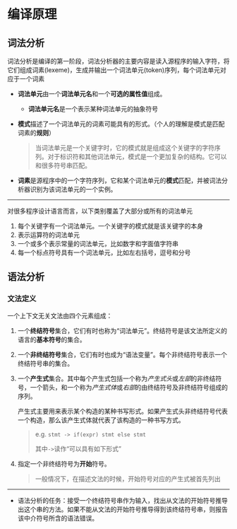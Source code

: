 # 编译原理

## 词法分析

词法分析是编译的第一阶段，词法分析器的主要内容是读入源程序的输入字符，将它们组成词素(lexeme)，生成并输出一个词法单元(token)序列，每个词法单元对应于一个词素

* **词法单元**由一个**词法单元名**和一个**可选的属性值**组成。

  * **词法单元名**是一个表示某种词法单元的抽象符号

* **模式**描述了一个词法单元的词素可能具有的形式。（个人的理解是模式是匹配词素的**规则**）

  > 当词法单元是一个关键字时，它的模式就是组成这个关键字的字符序列。对于标识符和其他词法单元，模式是一个更加复杂的结构。它可以和很多符号串匹配。
  
* **词素**是源程序中的一个字符序列，它和某个词法单元的**模式**匹配，并被词法分析器识别为该词法单元的一个实例。

---

对很多程序设计语言而言，以下类别覆盖了大部分或所有的词法单元

1. 每个关键字有一个词法单元。一个关键字的模式就是该关键字的本身
2. 表示运算符的词法单元
3. 一个或多个表示常量的词法单元，比如数字和字面值字符串
4. 每一个标点符号具有一个词法单元，比如左右括号，逗号和分号

## 语法分析

### 文法定义

一个上下文无关文法由四个元素组成：

1. 一个**终结符号**集合，它们有时也称为“词法单元”。终结符号是该文法所定义的语言的**基本符号**的集合。

2. 一个**非终结符号**集合，它们有时也成为“语法变量”。每个非终结符号表示一个终结符号串的集合。

3. 一个**产生式**集合。其中每个产生式包括一个称为*产生式头*或*左部*的非终结符号，一个箭头，和一个称为*产生式体*或*右部*的由终结符号及非终结符号组成的序列。

   产生式主要用来表示某个构造的某种书写形式。如果产生式头非终结符号代表一个构造，那么该产生式体就代表了该构造的一种书写方式。

   > e.g. `stmt -> if(expr) stmt else stmt`
   >
   > 其中`->`读作“可以具有如下形式”

4. 指定一个非终结符号为**开始**符号。

   > 一般情况下，在描述文法的时候，开始符号对应的产生式被首先列出

---------

* 语法分析的任务：接受一个终结符号串作为输入，找出从文法的开始符号推导出这个串的方法。如果不能从文法的开始符号推导得到该终结符号串，则报告该中介符号所含的语法错误。
